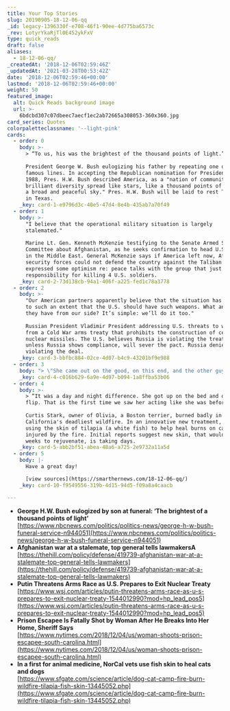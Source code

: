 ```yaml
---
title: Your Top Stories
slug: 20190905-18-12-06-qq
_id: legacy-1396330f-e708-46f1-90ee-4d775ba6573c
_rev: LotyrYkaRjTl0E452ykFxV
type: quick_reads
draft: false
aliases:
  - 18-12-06-qq/
_createdAt: '2018-12-06T02:59:46Z'
_updatedAt: '2021-03-28T00:53:42Z'
date: '2018-12-06T02:59:46+00:00'
lastmod: '2018-12-06T02:59:46+00:00'
weight: 50
featured_image:
  alt: Quick Reads background image
  url: >-
    6bdcbd307c07dbeec7aecf1ec2ab72665a308053-360x360.jpg
card_series: Quotes
colorpaletteclassname: '--light-pink'
cards:
  - order: 0
    body: >-
      > “To us, his was the brightest of the thousand points of light.”  
        
      President George W. Bush eulogizing his father by repeating one of his
      famous lines. In accepting the Republican nomination for President in
      1988, Pres. H.W. Bush described America, as a "nation of communities...a
      brilliant diversity spread like stars, like a thousand points of light in
      a broad and peaceful sky." Pres. H.W. Bush will be laid to rest Thursday
      in Texas.
    _key: card-1-e9796d3c-40e5-47d4-8e4b-435ab7a70f49
  - order: 1
    body: >-
      "I believe that the operational military situation is largely
      stalemated."  
        
      Marine Lt. Gen. Kenneth McKenzie testifying to the Senate Armed Services
      Committee about Afghanistan, as he seeks confirmation to head U.S. forces
      in the Middle East. General McKenzie says if America left now, Afghan
      security forces could not defend the country against the Taliban but
      expressed some optimism re: peace talks with the group that just claimed
      responsibility for killing 4 U.S. soldiers.
    _key: card-2-73d138cb-94a1-406f-a225-fed1c78a3778
  - order: 2
    body: >-
      "Our American partners apparently believe that the situation has changed
      to such an extent that the U.S. should have such weapons. What answer will
      they have from our side? It’s simple: we’ll do it too."  
        
      Russian President Vladimir President addressing U.S. threats to withdraw
      from a Cold War arms treaty that prohibits the construction of certain
      nuclear missiles. The U.S. believes Russia is violating the treaty and
      unless Russia shows compliance, will sever the pact. Russia denies
      violating the deal.
    _key: card-3-bbfbc884-02ce-4d07-b4c9-43201bf9e988
  - order: 3
    body: "> \"She came out on the good, on this end, and the other guy a\x14 the bad guy a\x14 didn’t… I think she’ll be inspiration to a lot of other ladies.\"  \n  \nSouth Carolina Pickens County Sheriff Rick Clark speaking about a local woman who shot and killed an escaped prison inmate who broke down her door in the middle of the night and approached her bedroom. The woman, a legal gun owner, shot the intruder once in the head and killed him."
    _key: card-4-c016b629-6a9e-4d97-b094-1a8ffba53b06
  - order: 4
    body: >-
      > “It was a day and night difference. She got up on the bed and did a back
      flip. That is the first time we saw her acting like she was before.”  
        
      Curtis Stark, owner of Olivia, a Boston terrier, burned badly in
      California's deadliest wildfire. In an innovative new treatment, vets are
      using the skin of tilapia (a white fish) to help heal burns on cats & dogs
      injured by the fire. Initial reports suggest new skin, that would take
      weeks to rejuvenate, is taking days.
    _key: card-5-abb2bf51-abea-48a6-a725-2e9732a11a5d
  - order: 5
    body: |-
      Have a great day!

      [view sources](https://smarthernews.com/18-12-06-qq/)
    _key: card-10-f9549556-319b-4d15-94d5-f09a8a4caacb

---
```

* **George H.W. Bush eulogized by son at funeral: ‘The brightest of a thousand points of light’**  
[https://www.nbcnews.com/politics/politics-news/george-h-w-bush-funeral-service-n944051](https://www.nbcnews.com/politics/politics-news/george-h-w-bush-funeral-service-n944051)
* **Afghanistan war at a stalemate, top general tells lawmakersA**  
[https://thehill.com/policy/defense/419739-afghanistan-war-at-a-stalemate-top-general-tells-lawmakers](https://thehill.com/policy/defense/419739-afghanistan-war-at-a-stalemate-top-general-tells-lawmakers)
* **Putin Threatens Arms Race as U.S. Prepares to Exit Nuclear Treaty**  
[https://www.wsj.com/articles/putin-threatens-arms-race-as-u-s-prepares-to-exit-nuclear-treaty-1544012990?mod=hp_lead_pos5](https://www.wsj.com/articles/putin-threatens-arms-race-as-u-s-prepares-to-exit-nuclear-treaty-1544012990?mod=hp_lead_pos5)
* **Prison Escapee Is Fatally Shot by Woman After He Breaks Into Her Home, Sheriff Says**  
[https://www.nytimes.com/2018/12/04/us/woman-shoots-prison-escapee-south-carolina.html](https://www.nytimes.com/2018/12/04/us/woman-shoots-prison-escapee-south-carolina.html)
* **In a first for animal medicine, NorCal vets use fish skin to heal cats and dogs**  
[https://www.sfgate.com/science/article/dog-cat-camp-fire-burn-wildfire-tilapia-fish-skin-13445052.php](https://www.sfgate.com/science/article/dog-cat-camp-fire-burn-wildfire-tilapia-fish-skin-13445052.php)
